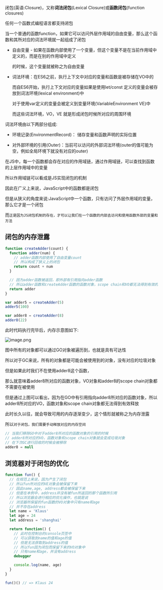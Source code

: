 闭包(英语:Closure)，又称**词法闭包**(Lexical Closure)或**函数闭包**(function closures)

任何一个函数式编程语言都支持闭包

当一个普通的函数function，如果它可以访问外层作用域的自由变量，那么这个函数和其所对应的词法环境就一起组成了闭包

+ 自由变量 - 如果在函数内部使用了一个变量，但这个变量不是在当前作用域中定义的，而是在别的作用域中定义

  的时候，这个变量就被称之为自由变量

+ 词法环境：在ES6之前，执行上下文中对应的变量和函数是被存储在VO中的

  而自ES6开始，执行上下文对应的变量如果是使用let/const 定义的变量会被存放到词法环境(lexical environment)中

  对于使用var定义的变量会被定义到变量环境(VariableEnvironment VE)中

  而这些词法环境，VO，VE 就是形成闭包时候所对应的周围环境

词法环境由以下两部分组成:

+ 环境记录(EnvironmentRecord)： 储存变量和函数声明的实际位置

+  对外部环境的引用(Outer)：当前可以访问的外部词法环境(outer的值可能为空，例如全局环境下就没有对应的outer)



在JS中，每一个函数都会存在对应的作用域链，通过作用域链，可以查找到函数的上层作用域中的变量

所以作用域链可以看成是JS实现闭包的机制

因此在广义上来说，JavaScript中的函数都是闭包

但是从狭义的角度来说:JavaScript中一个函数，只有访问了外层作用域的变量，那么它才是一个闭包

而`正是因为JS闭包机制的存在，才可以让我们在一个函数的内部去访问和使用函数外部的变量和方法`



## 闭包的内存泄露

```js
function createAdder(count) {
  function adder(num) {
    // adder函数内部使用了自由变量count
    // 所以构成了狭义上的闭包
    return count + num
  }

  // 因为adder函数被返回，即外部有引用指向adder函数
  // 所以adder函数和createAdder函数的函数对象，scope chain和VO都无法得到有效的释放
  return adder
}

var adder5 = createAdder(5)
adder5(100)

var adder8 = createAdder(8)
adder8(22)
```

此时代码执行完毕后，内存示意图如下:

![image.png](https://s2.loli.net/2022/06/12/k5NSoL4ahtc7rqz.png) 

图中所有的对象都可以通过GO对象被遍历到，也就是具有可达性

所以对于GC来说，所有的对象都是可能会被使用到的对象，没有对应的垃圾对象



但是如果此时我们不在使用adder8这个函数，

那么就意味着adder8所对应的函数对象，VO对象和adder8的scope chain对象都不需要在被使用

但是通过上图可以看出，因为在GO中有引用指向adder8所对应的函数对象，所以adder8所对应的VO，函数对象和scope chain对象都无法得到有效释放

此时长久以往，就会导致可用的内存逐渐变少，这个情形就被称之为内存泄露



所以`对于闭包，我们需要手动释放对应的内存空间`

```js
// 当我们移除GO中对于adder8所对应的函数对象的引用的时候
// adder8所对应的VO，函数对象和scope chain对象就会变成垃圾对象
// 在下次GC进行回收的时候会被移除
adder8 = null
```



## 浏览器对于闭包的优化

```js
function fun() {
  // 在规范上来说，因为产生了闭包
  // 所以fun所对应的VE对象会被保留下来
  // 因此name,age, address都会被保留下来
  // 但是在本例中，address并没有被fun所返回的那个函数所引用
  // 所以浏览器会进行相应的优化操作，也就是说
  // 浏览器所保留的fun函数的VO对象中只有name和age
  // 并不存在address
  let name = 'Klaus'
  let age = 24
  let address = 'shanghai'

  return function() {
    // 此时在控制台的console页签中
    // 可以获取到name的值和age的值
    // 但是无法获取到address的值
    // 所以fun因为闭包而保留下来的VO对象中
    // 只有name和age，并没有address
    debugger

    console.log(name, age)
  }
}

fun()() // => Klaus 24
```

